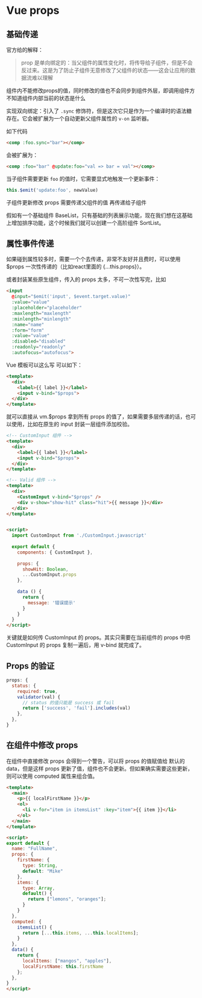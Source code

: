 # Vue props

## 基础传递

官方给的解释：

> prop 是单向绑定的：当父组件的属性变化时，将传导给子组件，但是不会反过来。这是为了防止子组件无意修改了父组件的状态——这会让应用的数据流难以理解

组件内不能修改props的值，同时修改的值也不会同步到组件外层，即调用组件方不知道组件内部当前的状态是什么

实现双向绑定：引入了 `.sync` 修饰符，但是这次它只是作为一个编译时的语法糖存在。它会被扩展为一个自动更新父组件属性的 `v-on` 监听器。

如下代码

```html
<comp :foo.sync="bar"></comp>
```

会被扩展为：

```html
<comp :foo="bar" @update:foo="val => bar = val"></comp>
```

当子组件需要更新 `foo` 的值时，它需要显式地触发一个更新事件：

```javascript
this.$emit('update:foo', newValue)
```

子组件更新修改 props 需要传递父组件的值 再传递给子组件

假如有一个基础组件 BaseList，只有基础的列表展示功能，现在我们想在这基础上增加排序功能，这个时候我们就可以创建一个高阶组件 SortList。

## 属性事件传递

如果碰到属性较多时，需要一个个去传递，非常不友好并且费时，可以使用 $props 一次性传递的（比如react里面的 {...this.props}）。

或者封装某些原生组件，传入的 props 太多，不可一次性写完，比如

```html
<input
  @input="$emit('input', $event.target.value)"
  :value="value"
  :placeholder="placeholder"
  :maxlength="maxlength"
  :minlength="minlength"
  :name="name"
  :form="form"
  :value="value"
  :disabled="disabled"
  :readonly="readonly"
  :autofocus="autofocus">
```

Vue 模板可以这么写 可以如下：

```html
<template>
  <div>
    <label>{{ label }}</label>
    <input v-bind="$props">
  </div>
</template>
```

就可以直接从 vm.$props 拿到所有 props 的值了，如果需要多层传递的话，也可以使用，比如在原生的 input 封装一层组件添加校验。

```html
<!-- CustomInput 组件 -->
<template>
  <div>
    <label>{{ label }}</label>
    <input v-bind="$props">
  </div>
</template>
```

```html
<!-- Valid 组件 -->
<template>
  <div>
    <CustomInput v-bind="$props" />
    <div v-show="show-hit" class="hit">{{ message }}</div>
  </div>
</template>


<script>
  import CustomInput from './CustomInput.javascript'
​
  export default {
    components: { CustomInput },
​
    props: {
      showHit: Boolean,
      ...CustomInput.props
    },
​
    data () {
      return {
        message: '错误提示'
      }
    }
  }
</script>

```

关键就是如何传 CustomInput 的 props。其实只需要在当前组件的 props 中把 CustomInput 的 props 复制一遍后，用 v-bind 就完成了。

## Props 的验证

```javascript
props: {
  status: {
    required: true,
    validator(val) {
      // status 的值只能是 success 或 fail
      return ['success', 'fail'].includes(val)
    },
  },
}
```

## 在组件中修改 props

在组件中直接修改 props 会得到一个警告，可以将 props 的值赋值给 默认的 data，但是这样 props 更新了值，组件也不会更新。但如果确实需要这些更新，则可以使用 computed 属性来组合值。

```html
<template>
  <main>
    <p>{{ localFirstName }}</p>
    <ol>
      <li v-for="item in itemsList" :key="item">{{ item }}</li>
    </ol>
  </main>
</template>

<script>
export default {
  name: "FullName",
  props: {
    firstName: {
      type: String,
      default: "Mike"
    },
    items: {
      type: Array,
      default() {
        return ["lemons", "oranges"];
      }
    }
  },
  computed: {
    itemsList() {
      return [...this.items, ...this.localItems];
    }
  },
  data() {
    return {
      localItems: ["mangos", "apples"],
      localFirstName: this.firstName
    };
  },
}
</script>
```
